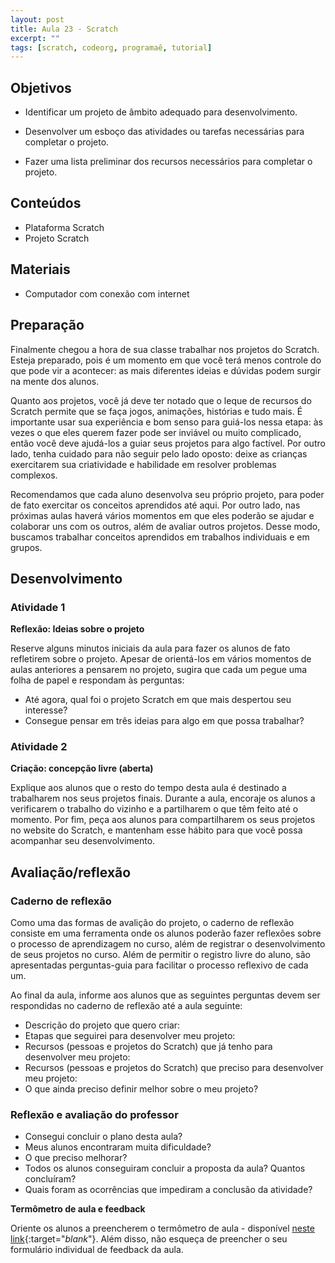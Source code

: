 ```yaml
---
layout: post
title: Aula 23 - Scratch
excerpt: ""
tags: [scratch, codeorg, programaê, tutorial]
---
```


## Objetivos

- Identificar um projeto de âmbito adequado para desenvolvimento.

- Desenvolver um esboço das atividades ou tarefas necessárias para completar o projeto.

- Fazer uma lista preliminar dos recursos necessários para completar o projeto.


## Conteúdos

- Plataforma Scratch
- Projeto Scratch

## Materiais

- Computador com conexão com internet


## Preparação

Finalmente chegou a hora de sua classe trabalhar nos projetos do Scratch. Esteja preparado, pois é um momento em que você terá menos controle do que pode vir a acontecer: as mais diferentes ideias e dúvidas podem surgir na mente dos alunos.

Quanto aos projetos, você já deve ter notado que o leque de recursos do Scratch permite que se faça jogos, animações, histórias e tudo mais. É importante usar sua experiência e bom senso para guiá-los nessa etapa: às vezes o que eles querem fazer pode ser inviável ou muito complicado, então você deve ajudá-los a guiar seus projetos para algo factível. Por outro lado, tenha cuidado para não seguir pelo lado oposto: deixe as crianças exercitarem sua criatividade e habilidade em resolver problemas complexos.

Recomendamos que cada aluno desenvolva seu próprio projeto, para poder de fato exercitar os conceitos aprendidos até aqui. Por outro lado, nas próximas aulas haverá vários momentos em que eles poderão se ajudar e colaborar uns com os outros, além de avaliar outros projetos. Desse modo, buscamos trabalhar conceitos aprendidos em trabalhos individuais e em grupos.


## Desenvolvimento

### Atividade 1

**Reflexão: Ideias sobre o projeto**

Reserve alguns minutos iniciais da aula para fazer os alunos de fato refletirem sobre o projeto. Apesar de orientá-los em vários momentos de aulas anteriores a pensarem no projeto, sugira que cada um pegue uma folha de papel e respondam às perguntas:

- Até agora, qual foi o projeto Scratch em que mais despertou seu interesse?
- Consegue pensar em três ideias para algo em que possa trabalhar?


### Atividade 2

**Criação: concepção livre (aberta)**

Explique aos alunos que o resto do tempo desta aula é destinado a trabalharem nos seus projetos finais. Durante a aula, encoraje os alunos a verificarem o trabalho do vizinho e a partilharem o que têm feito até o momento. Por fim, peça aos alunos para compartilharem os seus projetos no website do Scratch, e mantenham esse hábito para que você possa acompanhar seu desenvolvimento.

## Avaliação/reflexão

### Caderno de reflexão

Como uma das formas de avalição do projeto, o caderno de reflexão consiste em uma ferramenta onde os alunos poderão fazer reflexões sobre o processo de aprendizagem no curso, além de registrar o desenvolvimento de seus projetos no curso.
Além de permitir o registro livre do aluno, são apresentadas perguntas-guia para facilitar o processo reflexivo de cada um.

Ao final da aula, informe aos alunos que as seguintes perguntas devem ser respondidas no caderno de reflexão até a aula seguinte:

- Descrição do projeto que quero criar:
- Etapas que seguirei para desenvolver meu projeto:
- Recursos (pessoas e projetos do Scratch) que já tenho para desenvolver meu projeto:
- Recursos (pessoas e projetos do Scratch) que preciso para desenvolver meu projeto:
- O que ainda preciso definir melhor sobre o meu projeto?



### Reflexão e avaliação do professor

 - Consegui concluir o plano desta aula?
 - Meus alunos encontraram muita dificuldade?
 - O que preciso melhorar?
 - Todos os alunos conseguiram concluir a proposta da aula? Quantos concluíram?
 - Quais foram as ocorrências que impediram a conclusão da atividade?

 **Termômetro de aula e feedback**

 Oriente os alunos a preencherem o termômetro de aula - disponível [neste link](http://goo.gl/FbZvEh){:target="_blank_"}. Além disso, não esqueça de preencher o seu formulário individual de feedback da aula.
